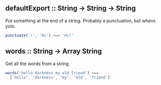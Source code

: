 ## defaultExport :: String -> String -> String

Put something at the end of a string. Probably a punctuation, but whevs yolo.
 
```js
punctuate('!', 'Hi') === 'Hi!'
```
 
 
## words :: String -> Array String

Get all the words from a string.
 
```js
words('hello darkness my old friend') ===
  ['hello', 'darkness', 'my', 'old', 'friend']
```
 
 